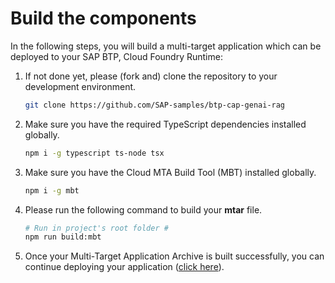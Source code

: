 # Build the components

In the following steps, you will build a multi-target application which can be deployed to your SAP BTP, Cloud Foundry Runtime:

1. If not done yet, please (fork and) clone the repository to your development environment.

   ```sh
   git clone https://github.com/SAP-samples/btp-cap-genai-rag
   ```

2. Make sure you have the required TypeScript dependencies installed globally.

   ```sh
   npm i -g typescript ts-node tsx
   ```

3. Make sure you have the Cloud MTA Build Tool (MBT) installed globally.

   ```sh
   npm i -g mbt
   ```

4. Please run the following command to build your **mtar** file.

   ```sh
   # Run in project's root folder #
   npm run build:mbt
   ```

5. Once your Multi-Target Application Archive is built successfully, you can continue deploying your application ([click here](../3-deploy/2-DeployTheApplication.md)).
